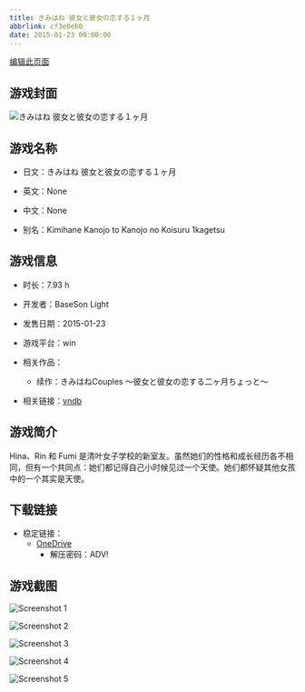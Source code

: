 ```yaml
---
title: きみはね 彼女と彼女の恋する１ヶ月
abbrlink: cf3e0eb0
date: 2015-01-23 00:00:00
---
```

[编辑此页面](https://github.com/ACG-3/ADV3-source/blob/main/source/_posts/games/%E3%81%8D%E3%81%BF%E3%81%AF%E3%81%AD%20%E5%BD%BC%E5%A5%B3%E3%81%A8%E5%BD%BC%E5%A5%B3%E3%81%AE%E6%81%8B%E3%81%99%E3%82%8B%EF%BC%91%E3%83%B6%E6%9C%88.md)

## 游戏封面

![きみはね 彼女と彼女の恋する１ヶ月](https://pan.timero.xyz/onedrive/img_lib_001/%E3%81%8D%E3%81%BF%E3%81%AF%E3%81%AD%20%E5%BD%BC%E5%A5%B3%E3%81%A8%E5%BD%BC%E5%A5%B3%E3%81%AE%E6%81%8B%E3%81%99%E3%82%8B%EF%BC%91%E3%83%B6%E6%9C%88_cover.avif)


## 游戏名称

- 日文：きみはね 彼女と彼女の恋する１ヶ月
- 英文：None
- 中文：None

- 别名：Kimihane Kanojo to Kanojo no Koisuru 1kagetsu


## 游戏信息

- 时长：7.93 h
- 开发者：BaseSon Light
- 发售日期：2015-01-23
- 游戏平台：win
- 相关作品：
   - 续作：きみはねCouples ～彼女と彼女の恋する二ヶ月ちょっと～

- 相关链接：[vndb](https://vndb.org/v16377)


## 游戏简介

Hina、Rin 和 Fumi 是清叶女子学校的新室友。虽然她们的性格和成长经历各不相同，但有一个共同点：她们都记得自己小时候见过一个天使。她们都怀疑其他女孩中的一个其实是天使。




## 下载链接

- 稳定链接：
    - [OneDrive](https://pan.timero.xyz/onedrive/adv_lib_001/%E3%81%8D%E3%81%BF%E3%81%AF%E3%81%AD%20%E5%BD%BC%E5%A5%B3%E3%81%A8%E5%BD%BC%E5%A5%B3%E3%81%AE%E6%81%8B%E3%81%99%E3%82%8B%EF%BC%91%E3%83%B6%E6%9C%88)
        - 解压密码：ADV!



## 游戏截图


![Screenshot 1](https://pan.timero.xyz/onedrive/img_lib_001/%E3%81%8D%E3%81%BF%E3%81%AF%E3%81%AD%20%E5%BD%BC%E5%A5%B3%E3%81%A8%E5%BD%BC%E5%A5%B3%E3%81%AE%E6%81%8B%E3%81%99%E3%82%8B%EF%BC%91%E3%83%B6%E6%9C%88_Screenshot_1.avif)

![Screenshot 2](https://pan.timero.xyz/onedrive/img_lib_001/%E3%81%8D%E3%81%BF%E3%81%AF%E3%81%AD%20%E5%BD%BC%E5%A5%B3%E3%81%A8%E5%BD%BC%E5%A5%B3%E3%81%AE%E6%81%8B%E3%81%99%E3%82%8B%EF%BC%91%E3%83%B6%E6%9C%88_Screenshot_2.avif)

![Screenshot 3](https://pan.timero.xyz/onedrive/img_lib_001/%E3%81%8D%E3%81%BF%E3%81%AF%E3%81%AD%20%E5%BD%BC%E5%A5%B3%E3%81%A8%E5%BD%BC%E5%A5%B3%E3%81%AE%E6%81%8B%E3%81%99%E3%82%8B%EF%BC%91%E3%83%B6%E6%9C%88_Screenshot_3.avif)

![Screenshot 4](https://pan.timero.xyz/onedrive/img_lib_001/%E3%81%8D%E3%81%BF%E3%81%AF%E3%81%AD%20%E5%BD%BC%E5%A5%B3%E3%81%A8%E5%BD%BC%E5%A5%B3%E3%81%AE%E6%81%8B%E3%81%99%E3%82%8B%EF%BC%91%E3%83%B6%E6%9C%88_Screenshot_4.avif)

![Screenshot 5](https://pan.timero.xyz/onedrive/img_lib_001/%E3%81%8D%E3%81%BF%E3%81%AF%E3%81%AD%20%E5%BD%BC%E5%A5%B3%E3%81%A8%E5%BD%BC%E5%A5%B3%E3%81%AE%E6%81%8B%E3%81%99%E3%82%8B%EF%BC%91%E3%83%B6%E6%9C%88_Screenshot_5.avif)

